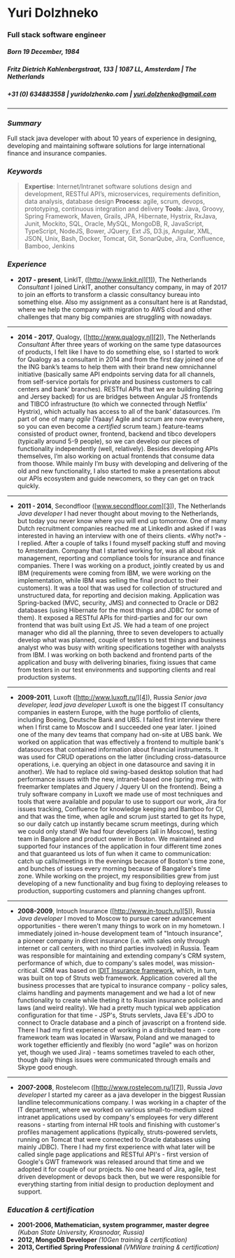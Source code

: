 # Yuri Dolzhneko
### Full stack software engineer
##### Born 19 December, 1984
##### Fritz Dietrich Kahlenbergstraat, 133 | 1087 LL, Amsterdam | The Netherlands
##### +31 (0) 634883558 | yuridolzhenko.com | yuri.dolzhenko@gmail.com
---- 
### _Summary_
Full stack java developer with about 10 years of experience in designing, developing and maintaining software solutions for large international finance and insurance companies.
### _Keywords_
> **Expertise**: Internet/Intranet software solutions design and development, RESTful API’s, microservices, requirements definition, data analysis, database design
> **Process**: agile, scrum, devops, prototyping, continuous integration and delivery
> **Tools**: Java, Groovy, Spring Framework, Maven, Grails, JPA, Hibernate, Hystrix, RxJava, Junit, Mockito, SQL, Oracle, MySQL, MongoDB, R, JavaScript, TypeScript, NodeJS, Bower, JQuery, Ext JS, D3.js, Angular, XML, JSON, Unix, Bash, Docker, Tomcat, Git, SonarQube, Jira, Confluence, Bamboo, Jenkins
### _Experience_
- **2017 - present**, LinkIT, ([http://www.linkit.nl][1]), The Netherlands
	_Consultant_
	I joined LinkIT, another consultancy company, in may of 2017 to join an efforts to transform a classic consultancy bureau into something else. Also 
	my assignment as a consultant here is at Randstad, where we help the company with migration to AWS cloud and other challenges that many big companies are struggling with nowadays.
---- 
- **2014 - 2017**, Qualogy, ([http://www.qualogy.nl][2]), The Netherlands
	_Consultant_
	After three years of working on the same type datasources of products, I felt like I have to do something else, so I started to work for Qualogy as a consultant in 2014 and from the first day joined one of the ING bank’s teams to help them with their brand new omnichannel initiative (basically same API endpoints serving data for all channels, from self-service portals for private and business customers to call centers and bank’ branches). RESTful APIs that we are building (Spring and Jersey backed) for us are bridges between Angular JS frontends and TIBCO infrastructure (to which we connected through Netflix’ Hystrix), which actually has access to all of the bank’ datasources. I’m part of one of many _agile_ (Yaaay! Agile and scrum are now everywhere, so you can even become a _certified_ scrum team.) feature-teams consisted of product owner, frontend, backend and tibco developers (typically around 5-9 people), so we can develop our pieces of functionality independently (well, relatively). Besides developing APIs themselves, I’m also working on actual frontends that consume data from thoose. While mainly I’m busy with developing and delivering of the old and new functionality, I also started to make a presentations about our APIs ecosystem and guide newcomers, so they can get on track quickly.    
---- 
-  **2011 - 2014**, Secondfloor ([www.secondfloor.com][3]), The Netherlands
	_Java developer_
	I had never thought about moving to the Netherlands, but today you never know where you will end up tomorrow. One of many Dutch recruitment companies reached me at LinkedIn and asked if I was interested in having an interview with one of theirs clients. «Why not?» - I replied. After a couple of talks I found myself packing stuff and moving to Amsterdam. Company that I started working for, was all about risk management, reporting and compliance tools for insurance and finance companies. There I was working on a product, jointly created by us and IBM (requirements were coming from IBM, we were working on the implementation, while IBM was selling the final product to their customers). It was a tool that was used for collection of structured and unstructured data, for reporting and decision making. Application was Spring-backed (MVC, security, JMS) and connected to Oracle or DB2 databases (using Hibernate for the most things and JDBC for some of them). It exposed a RESTful APIs for third-parties and for our own frontend that was built using Ext JS. We had a team of one project manager who did all the planning, three to seven developers to actually develop what was planned, couple of testers to test things and business analyst who was busy with writing specifications together with analysts from IBM. I was working on both backend and frontend parts of the application and busy with delivering binaries, fixing issues that came from testers in our test environments and supporting clients and real production systems.
---- 
-  **2009-2011**, Luxoft ([http://www.luxoft.ru/][4]), Russia
	_Senior java developer, lead java developer_
	Luxoft is one the biggest IT consultancy companies in eastern Europe, with the huge portfolio of clients, including Boeing, Deutsche Bank and UBS. I failed first interview there when I first came to Moscow and I succeeded one year later. I joined one of the many dev teams that company had on-site at UBS bank. We worked on application that was effectively a frontend to multiple bank's datasources that contained information about financial instruments. It was used for CRUD operations on the latter (including cross-datasource operations, i.e. querying an object in one datasource and saving it in another). We had to replace old swing-based desktop solution that had performance issues with the new, intranet-based one (spring mvc, with freemarker templates and Jquery / Jquery UI on the frontend). Being a truly software company in Luxoft we made use of most techniques and tools that were available and popular to use to support our work, Jira for issues tracking, Confluence for knowledge keeping and Bamboo for CI, and that was the time, when agile and scrum just started to get its hype, so our daily catch up instantly became scrum meetings, during which we could only stand! We had four developers (all in Moscow), testing team in Bangalore and product owner in Boston. We maintained and supported four instances of the application in four different time zones and that guaranteed us lots of fun when it came to communication: catch up calls/meetings in the evenings because of Boston's time zone,  and bunches of issues every morning because of Bangalore's time zone. While working on the project, my responsibilities grew from just developing of a new functionality and bug fixing to deploying releases to production, supporting customers and planning changes upfront.
---- 
-  **2008-2009**, Intouch Insurance ([http://www.in-touch.ru][5]), Russia
	_Java developer_ 
	I moved to Moscow to pursue career advancement opportunities - there weren't many things to work on in my hometown. I immediately  joined in-house development team of "Intouch insurance", a pioneer company in direct insurance (i.e. with sales only through internet or call centers, with no third parties involved) in Russia. Team was responsible for maintaining and extending company's CRM system, performance of which, due to company's sales model, was mission-critical. CRM was based on [IDIT Insurance framework][6], which, in turn, was built on top of Struts web framework. Application covered all the business processes that are typical to insurance company - policy sales, claims handling and payments management and we had a lot of new functionality to create while theting it to Russian insurance policies and laws (and weird reality). We had a pretty much typical web application configuration for that time - JSP's, Struts servlets, Java EE's JDO to connect to Oracle database and a pinch of javascript on a frontend side. There I had my first experience of working in a distributed team - core framework team was located in Warsaw, Poland and we managed to work together efficiently and flexibly (no word "agile" was on horizon yet, though we used Jira) - teams sometimes traveled to each other, though daily things issues were communicated through emails and Skype good enough.
---- 
-  **2007-2008**, Rostelecom ([http://www.rostelecom.ru/][7]), Russia
	_Java developer_
	I started my career as a java developer in the biggest Russian landline telecommunications company. I was working in a chapter of the IT department, where we worked on various small-to-medium sized intranet applications used by company's employees for very different reasons - starting from internal HR tools and finishing with customer's profiles management applications (typically, struts-powered servlets, running on Tomcat that were connected to Oracle databases using mainly JDBC). There I had my first experience with what later will be called single page applications and RESTful API's - first version of Google's GWT framework was released around that time and we adopted it for couple of our projects. No one heard of Jira, agile, test driven development or devops back then, but we were responsible for everything starting from initial design to production deployment and support.

### _Education & certification_
- **2001-2006, Mathematician, system programmer, master degree** _(Kuban State University, Krasnodar, Russia)_
- **2012, MongoDB Developer** _(10Gen training & certification)_
- **2013, Certified Spring Professional** _(VMWare training & certification)_


[1]:	http://www.qualogy.nl/ "http://www.qualogy.nl"
[2]:	http://www.qualogy.nl/ "http://www.qualogy.nl"
[3]:	www.secondfloor.com
[4]:	http://www.luxoft.ru/
[5]:	http://www.in-touch.ru/ "http://www.in-touch.ru"
[6]:	http://www.sapiens.com/solutionssapiens-pc/
[7]:	http://www.rostelecom.ru/
